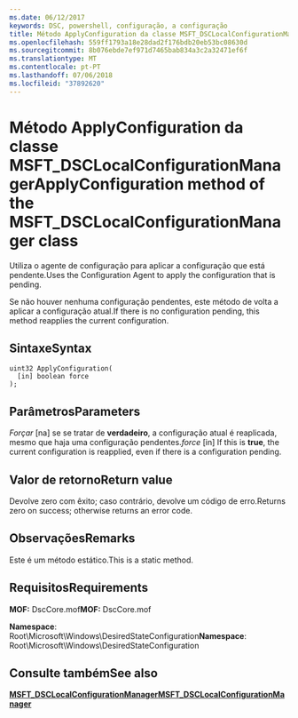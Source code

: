 ```yaml
---
ms.date: 06/12/2017
keywords: DSC, powershell, configuração, a configuração
title: Método ApplyConfiguration da classe MSFT_DSCLocalConfigurationManager
ms.openlocfilehash: 559ff1793a18e28dad2f176bdb20eb53bc08630d
ms.sourcegitcommit: 8b076ebde7ef971d7465bab834a3c2a32471ef6f
ms.translationtype: MT
ms.contentlocale: pt-PT
ms.lasthandoff: 07/06/2018
ms.locfileid: "37892620"
---
```

# <a name="applyconfiguration-method-of-the-msftdsclocalconfigurationmanager-class"></a><span data-ttu-id="180d7-103">Método ApplyConfiguration da classe MSFT_DSCLocalConfigurationManager</span><span class="sxs-lookup"><span data-stu-id="180d7-103">ApplyConfiguration method of the MSFT_DSCLocalConfigurationManager class</span></span>

<span data-ttu-id="180d7-104">Utiliza o agente de configuração para aplicar a configuração que está pendente.</span><span class="sxs-lookup"><span data-stu-id="180d7-104">Uses the Configuration Agent to apply the configuration that is pending.</span></span>

<span data-ttu-id="180d7-105">Se não houver nenhuma configuração pendentes, este método de volta a aplicar a configuração atual.</span><span class="sxs-lookup"><span data-stu-id="180d7-105">If there is no configuration pending, this method reapplies the current configuration.</span></span>

## <a name="syntax"></a><span data-ttu-id="180d7-106">Sintaxe</span><span class="sxs-lookup"><span data-stu-id="180d7-106">Syntax</span></span>

```mof
uint32 ApplyConfiguration(
  [in] boolean force
);
```

## <a name="parameters"></a><span data-ttu-id="180d7-107">Parâmetros</span><span class="sxs-lookup"><span data-stu-id="180d7-107">Parameters</span></span>

<span data-ttu-id="180d7-108">*Forçar* \[na\] se se tratar de **verdadeiro**, a configuração atual é reaplicada, mesmo que haja uma configuração pendentes.</span><span class="sxs-lookup"><span data-stu-id="180d7-108">*force* \[in\] If this is **true**, the current configuration is reapplied, even if there is a configuration pending.</span></span>

## <a name="return-value"></a><span data-ttu-id="180d7-109">Valor de retorno</span><span class="sxs-lookup"><span data-stu-id="180d7-109">Return value</span></span>

<span data-ttu-id="180d7-110">Devolve zero com êxito; caso contrário, devolve um código de erro.</span><span class="sxs-lookup"><span data-stu-id="180d7-110">Returns zero on success; otherwise returns an error code.</span></span>

## <a name="remarks"></a><span data-ttu-id="180d7-111">Observações</span><span class="sxs-lookup"><span data-stu-id="180d7-111">Remarks</span></span>

<span data-ttu-id="180d7-112">Este é um método estático.</span><span class="sxs-lookup"><span data-stu-id="180d7-112">This is a static method.</span></span>

## <a name="requirements"></a><span data-ttu-id="180d7-113">Requisitos</span><span class="sxs-lookup"><span data-stu-id="180d7-113">Requirements</span></span>

<span data-ttu-id="180d7-114">**MOF:** DscCore.mof</span><span class="sxs-lookup"><span data-stu-id="180d7-114">**MOF:** DscCore.mof</span></span>

<span data-ttu-id="180d7-115">**Namespace**: Root\Microsoft\Windows\DesiredStateConfiguration</span><span class="sxs-lookup"><span data-stu-id="180d7-115">**Namespace**: Root\Microsoft\Windows\DesiredStateConfiguration</span></span>

## <a name="see-also"></a><span data-ttu-id="180d7-116">Consulte também</span><span class="sxs-lookup"><span data-stu-id="180d7-116">See also</span></span>

[<span data-ttu-id="180d7-117">**MSFT_DSCLocalConfigurationManager**</span><span class="sxs-lookup"><span data-stu-id="180d7-117">**MSFT_DSCLocalConfigurationManager**</span></span>](msft-dsclocalconfigurationmanager.md)